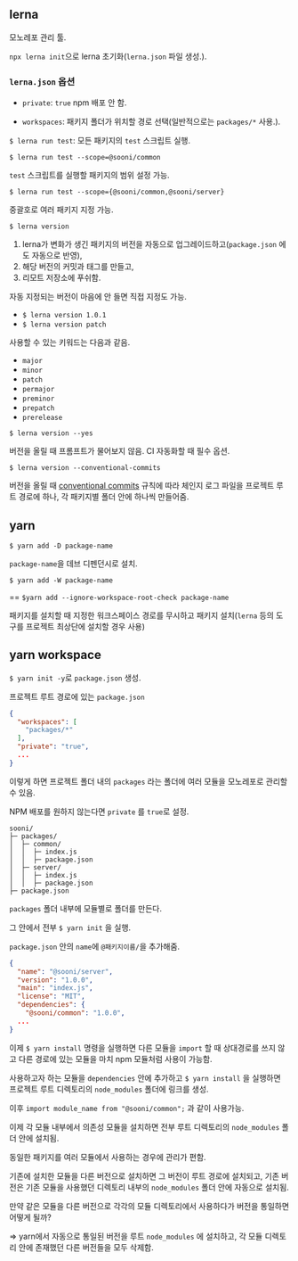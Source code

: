 ## lerna

모노레포 관리 툴.

`npx lerna init`으로 lerna 초기화(`lerna.json` 파일 생성.).

### `lerna.json` 옵션

- `private`: `true` npm 배포 안 함.

- `workspaces`: 패키지 폴더가 위치할 경로 선택(일반적으로는 `packages/*` 사용.).

`$ lerna run test`: 모든 패키지의 `test` 스크립트 실행.

`$ lerna run test --scope=@sooni/common`

`test` 스크립트를 실행할 패키지의 범위 설정 가능.

`$ lerna run test --scope={@sooni/common,@sooni/server}`

중괄호로 여러 패키지 지정 가능.

`$ lerna version`

1. lerna가 변화가 생긴 패키지의 버전을 자동으로 업그레이드하고(`package.json` 에도 자동으로 반영),
2. 해당 버전의 커밋과 태그를 만들고,
3. 리모트 저장소에 푸쉬함.

자동 지정되는 버전이 마음에 안 들면 직접 지정도 가능.

- `$ lerna version 1.0.1`
- `$ lerna version patch`

사용할 수 있는 키워드는 다음과 같음.

- `major`
- `minor`
- `patch`
- `permajor`
- `preminor`
- `prepatch`
- `prerelease`

`$ lerna version --yes`

버전을 올릴 때 프롬프트가 물어보지 않음. CI 자동화할 때 필수 옵션.

`$ lerna version --conventional-commits`

버전을 올릴 때 [conventional commits](https://www.conventionalcommits.org/ko/v1.0.0/) 규칙에 따라 체인지 로그 파일을 프로젝트 루트 경로에 하나, 각 패키지별 폴더 안에 하나씩 만들어줌.

## yarn

`$ yarn add -D package-name`

`package-name`을 데브 디펜던시로 설치.

`$ yarn add -W package-name`

== `$yarn add --ignore-workspace-root-check package-name`

패키지를 설치할 때 지정한 워크스페이스 경로를 무시하고 패키지 설치(`lerna` 등의 도구를 프로젝트 최상단에 설치할 경우 사용)

## yarn workspace

`$ yarn init -y`로 `package.json` 생성.

프로젝트 루트 경로에 있는 `package.json`

```json
{
  "workspaces": [
    "packages/*"
  ],
  "private": "true",
  ...
}
```

이렇게 하면 프로젝트 폴더 내의 `packages` 라는 폴더에 여러 모듈을 모노레포로 관리할 수 있음.

NPM 배포를 원하지 않는다면 `private` 를 `true`로 설정.

```
sooni/
├─ packages/
│  ├─ common/
│  │  ├─ index.js
│  │  ├─ package.json
│  ├─ server/
│  │  ├─ index.js
│  │  ├─ package.json
├─ package.json

```

`packages` 폴더 내부에 모듈별로 폴더를 만든다.

그 안에서 전부 `$ yarn init` 을 실행.

`package.json` 안의 `name`에 `@패키지이름/`을 추가해줌.

```json
{
  "name": "@sooni/server",
  "version": "1.0.0",
  "main": "index.js",
  "license": "MIT",
  "dependencies": {
    "@sooni/common": "1.0.0",
  ...
}

```

이제 `$ yarn install` 명령을 실행하면 다른 모듈을 `import` 할 때 상대경로를 쓰지 않고 다른 경로에 있는 모듈을 마치 npm 모듈처럼 사용이 가능함.

사용하고자 하는 모듈을 `dependencies` 안에 추가하고 `$ yarn install` 을 실행하면 프로젝트 루트 디렉토리의 `node_modules` 폴더에 링크를 생성.

이후 `import module_name from "@sooni/common";` 과 같이 사용가능.

이제 각 모듈 내부에서 의존성 모듈을 설치하면 전부 루트 디렉토리의 `node_modules` 폴더 안에 설치됨.

동일한 패키지를 여러 모듈에서 사용하는 경우에 관리가 편함.

기존에 설치한 모듈을 다른 버전으로 설치하면 그 버전이 루트 경로에 설치되고, 기존 버전은 기존 모듈을 사용했던 디렉토리 내부의 `node_modules` 폴더 안에 자동으로 설치됨.

만약 같은 모듈을 다른 버전으로 각각의 모듈 디렉토리에서 사용하다가 버전을 통일하면 어떻게 될까?

=> yarn에서 자동으로 통일된 버전을 루트 `node_modules` 에 설치하고, 각 모듈 디렉토리 안에 존재했던 다른 버전들을 모두 삭제함.
